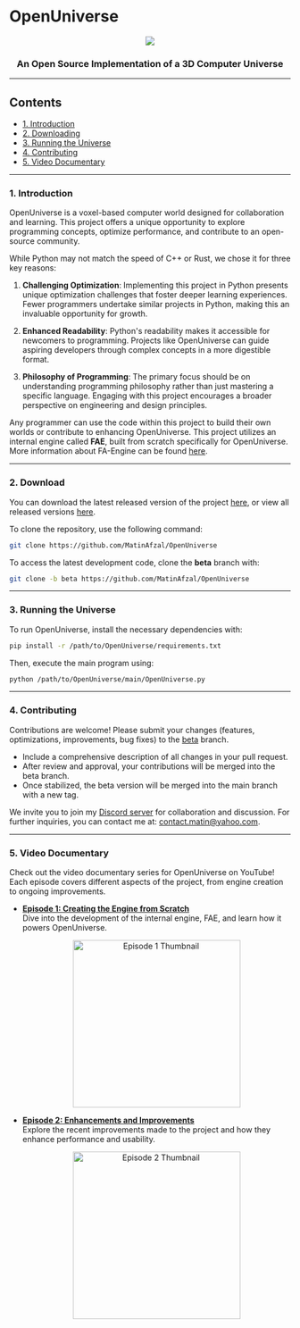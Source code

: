 # OpenUniverse

<p align="center">
  <img src="https://github.com/user-attachments/assets/3b0bd91b-df43-4d27-880f-358973489fd0" />
</p>

<h3 align="center">An Open Source Implementation of a 3D Computer Universe</h3>

---

## Contents
- [1. Introduction](#1-introduction)
- [2. Downloading](#2-download)
- [3. Running the Universe](#3-running-the-universe)
- [4. Contributing](#4-contributing)
- [5. Video Documentary](#5-video-documentary)

---

### 1. Introduction
OpenUniverse is a voxel-based computer world designed for collaboration and learning. This project offers a unique opportunity to explore programming concepts, optimize performance, and contribute to an open-source community.

While Python may not match the speed of C++ or Rust, we chose it for three key reasons:

1. **Challenging Optimization**: Implementing this project in Python presents unique optimization challenges that foster deeper learning experiences. Fewer programmers undertake similar projects in Python, making this an invaluable opportunity for growth.
  
2. **Enhanced Readability**: Python's readability makes it accessible for newcomers to programming. Projects like OpenUniverse can guide aspiring developers through complex concepts in a more digestible format.

3. **Philosophy of Programming**: The primary focus should be on understanding programming philosophy rather than just mastering a specific language. Engaging with this project encourages a broader perspective on engineering and design principles.

Any programmer can use the code within this project to build their own worlds or contribute to enhancing OpenUniverse. This project utilizes an internal engine called **FAE**, built from scratch specifically for OpenUniverse. More information about FA-Engine can be found [here](https://github.com/MatinAfzal/FloatArtsEngine).

---

### 2. Download
You can download the latest released version of the project [here](https://github.com/MatinAfzal/OpenUniverse/releases/tag/v1.8.8-beta), or view all released versions [here](https://github.com/MatinAfzal/OpenUniverse/releases).

To clone the repository, use the following command:
```bash
git clone https://github.com/MatinAfzal/OpenUniverse
```

To access the latest development code, clone the **beta** branch with:
```bash
git clone -b beta https://github.com/MatinAfzal/OpenUniverse
```

---

### 3. Running the Universe
To run OpenUniverse, install the necessary dependencies with:
```bash
pip install -r /path/to/OpenUniverse/requirements.txt
```
Then, execute the main program using:
```bash
python /path/to/OpenUniverse/main/OpenUniverse.py
```

---

### 4. Contributing
Contributions are welcome! Please submit your changes (features, optimizations, improvements, bug fixes) to the [beta](https://github.com/MatinAfzal/OpenUniverse/tree/beta) branch.

- Include a comprehensive description of all changes in your pull request.
- After review and approval, your contributions will be merged into the beta branch.
- Once stabilized, the beta version will be merged into the main branch with a new tag.

We invite you to join my [Discord server](https://discord.com/invite/tx7BpNzD7t) for collaboration and discussion. For further inquiries, you can contact me at: [contact.matin@yahoo.com](mailto:contact.matin@yahoo.com).

---

### 5. Video Documentary
Check out the video documentary series for OpenUniverse on YouTube! Each episode covers different aspects of the project, from engine creation to ongoing improvements.

- **[Episode 1: Creating the Engine from Scratch](https://www.youtube.com/watch?v=u1sz5jymhfI)**  
  Dive into the development of the internal engine, FAE, and learn how it powers OpenUniverse.
  <p align="center">
    <img src="https://github.com/user-attachments/assets/80d340bf-94b9-4515-8e91-b43c219624f1" alt="Episode 1 Thumbnail" width="300"/>
  </p>

- **[Episode 2: Enhancements and Improvements](https://www.youtube.com/watch?v=u1sz5jymhfI)**  
  Explore the recent improvements made to the project and how they enhance performance and usability.
  <p align="center">
    <img src="https://github.com/user-attachments/assets/3014b41e-b849-46c2-9aa9-5be5bcdbe692" alt="Episode 2 Thumbnail" width="300"/>
  </p>
